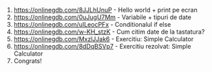 1. https://onlinegdb.com/8JJLhUnuP - Hello world + print pe ecran
2. https://onlinegdb.com/0uJugU7Mm - Variabile + tipuri de date
3. https://onlinegdb.com/uILeocPFx - Conditionalul if else
4. https://onlinegdb.com/w-KH_stzK - Cum citim date de la tastatura?
5. https://onlinegdb.com/MxzlJJak6 - Exercitiu: Simple Calculator
6. https://onlinegdb.com/8dDqBSVp7 - Exercitiu rezolvat: Simple Calculator
7. Congrats! 
